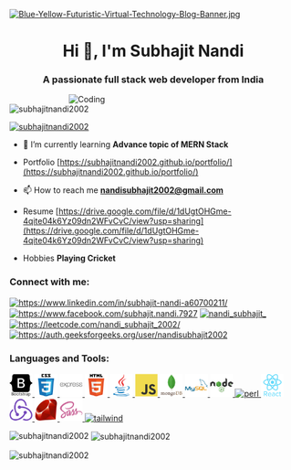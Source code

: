 [![Blue-Yellow-Futuristic-Virtual-Technology-Blog-Banner.jpg](https://i.postimg.cc/Jn6Wh992/Blue-Yellow-Futuristic-Virtual-Technology-Blog-Banner.jpg)](https://postimg.cc/MMQLPrZ7)
<h1 align="center">Hi 👋, I'm Subhajit Nandi</h1>
<h3 align="center">A passionate full stack web developer from India</h3>
<img align="right" alt="Coding" width="400" src="https://cdn.dribbble.com/users/1162077/screenshots/3848914/programmer.gif">

<p align="left"> <img src="https://komarev.com/ghpvc/?username=subhajitnandi2002&label=Profile%20views&color=0e75b6&style=flat" alt="subhajitnandi2002" /> </p>

<p align="left"> <a href="https://github.com/ryo-ma/github-profile-trophy"><img src="https://github-profile-trophy.vercel.app/?username=subhajitnandi2002" alt="subhajitnandi2002" /></a> </p>

- 🌱 I’m currently learning **Advance topic of MERN Stack**

- Portfolio [https://subhajitnandi2002.github.io/portfolio/](https://subhajitnandi2002.github.io/portfolio/)

- 📫 How to reach me **nandisubhajit2002@gmail.com**

- Resume [https://drive.google.com/file/d/1dUgtOHGme-4qite04k6Yz09dn2WFvCvC/view?usp=sharing](https://drive.google.com/file/d/1dUgtOHGme-4qite04k6Yz09dn2WFvCvC/view?usp=sharing)

- Hobbies **Playing Cricket**

<h3 align="left">Connect with me:</h3>
<p align="left">
<a href="https://linkedin.com/in/https://www.linkedin.com/in/subhajit-nandi-a60700211/" target="blank"><img align="center" src="https://raw.githubusercontent.com/rahuldkjain/github-profile-readme-generator/master/src/images/icons/Social/linked-in-alt.svg" alt="https://www.linkedin.com/in/subhajit-nandi-a60700211/" height="30" width="40" /></a>
<a href="https://fb.com/https://www.facebook.com/subhajit.nandi.7927" target="blank"><img align="center" src="https://raw.githubusercontent.com/rahuldkjain/github-profile-readme-generator/master/src/images/icons/Social/facebook.svg" alt="https://www.facebook.com/subhajit.nandi.7927" height="30" width="40" /></a>
<a href="https://instagram.com/nandi_subhajit_" target="blank"><img align="center" src="https://raw.githubusercontent.com/rahuldkjain/github-profile-readme-generator/master/src/images/icons/Social/instagram.svg" alt="nandi_subhajit_" height="30" width="40" /></a>
<a href="https://www.leetcode.com/https://leetcode.com/nandi_subhajit_2002/" target="blank"><img align="center" src="https://raw.githubusercontent.com/rahuldkjain/github-profile-readme-generator/master/src/images/icons/Social/leet-code.svg" alt="https://leetcode.com/nandi_subhajit_2002/" height="30" width="40" /></a>
<a href="https://auth.geeksforgeeks.org/user/https://auth.geeksforgeeks.org/user/nandisubhajit2002" target="blank"><img align="center" src="https://raw.githubusercontent.com/rahuldkjain/github-profile-readme-generator/master/src/images/icons/Social/geeks-for-geeks.svg" alt="https://auth.geeksforgeeks.org/user/nandisubhajit2002" height="30" width="40" /></a>
</p>

<h3 align="left">Languages and Tools:</h3>
<p align="left"> <a href="https://getbootstrap.com" target="_blank" rel="noreferrer"> <img src="https://raw.githubusercontent.com/devicons/devicon/master/icons/bootstrap/bootstrap-plain-wordmark.svg" alt="bootstrap" width="40" height="40"/> </a> <a href="https://www.w3schools.com/css/" target="_blank" rel="noreferrer"> <img src="https://raw.githubusercontent.com/devicons/devicon/master/icons/css3/css3-original-wordmark.svg" alt="css3" width="40" height="40"/> </a> <a href="https://expressjs.com" target="_blank" rel="noreferrer"> <img src="https://raw.githubusercontent.com/devicons/devicon/master/icons/express/express-original-wordmark.svg" alt="express" width="40" height="40"/> </a> <a href="https://www.w3.org/html/" target="_blank" rel="noreferrer"> <img src="https://raw.githubusercontent.com/devicons/devicon/master/icons/html5/html5-original-wordmark.svg" alt="html5" width="40" height="40"/> </a> <a href="https://www.java.com" target="_blank" rel="noreferrer"> <img src="https://raw.githubusercontent.com/devicons/devicon/master/icons/java/java-original.svg" alt="java" width="40" height="40"/> </a> <a href="https://developer.mozilla.org/en-US/docs/Web/JavaScript" target="_blank" rel="noreferrer"> <img src="https://raw.githubusercontent.com/devicons/devicon/master/icons/javascript/javascript-original.svg" alt="javascript" width="40" height="40"/> </a> <a href="https://www.mongodb.com/" target="_blank" rel="noreferrer"> <img src="https://raw.githubusercontent.com/devicons/devicon/master/icons/mongodb/mongodb-original-wordmark.svg" alt="mongodb" width="40" height="40"/> </a> <a href="https://www.mysql.com/" target="_blank" rel="noreferrer"> <img src="https://raw.githubusercontent.com/devicons/devicon/master/icons/mysql/mysql-original-wordmark.svg" alt="mysql" width="40" height="40"/> </a> <a href="https://nodejs.org" target="_blank" rel="noreferrer"> <img src="https://raw.githubusercontent.com/devicons/devicon/master/icons/nodejs/nodejs-original-wordmark.svg" alt="nodejs" width="40" height="40"/> </a> <a href="https://www.perl.org/" target="_blank" rel="noreferrer"> <img src="https://api.iconify.design/logos-perl.svg" alt="perl" width="40" height="40"/> </a> <a href="https://reactjs.org/" target="_blank" rel="noreferrer"> <img src="https://raw.githubusercontent.com/devicons/devicon/master/icons/react/react-original-wordmark.svg" alt="react" width="40" height="40"/> </a> <a href="https://redux.js.org" target="_blank" rel="noreferrer"> <img src="https://raw.githubusercontent.com/devicons/devicon/master/icons/redux/redux-original.svg" alt="redux" width="40" height="40"/> </a> <a href="https://www.ruby-lang.org/en/" target="_blank" rel="noreferrer"> <img src="https://raw.githubusercontent.com/devicons/devicon/master/icons/ruby/ruby-original.svg" alt="ruby" width="40" height="40"/> </a> <a href="https://sass-lang.com" target="_blank" rel="noreferrer"> <img src="https://raw.githubusercontent.com/devicons/devicon/master/icons/sass/sass-original.svg" alt="sass" width="40" height="40"/> </a> <a href="https://tailwindcss.com/" target="_blank" rel="noreferrer"> <img src="https://www.vectorlogo.zone/logos/tailwindcss/tailwindcss-icon.svg" alt="tailwind" width="40" height="40"/> </a> </p>

<p><img align="left" src="https://github-readme-stats.vercel.app/api/top-langs?username=subhajitnandi2002&show_icons=true&locale=en&layout=compact" alt="subhajitnandi2002" /></p>

<p>&nbsp;<img align="center" src="https://github-readme-stats.vercel.app/api?username=subhajitnandi2002&show_icons=true&locale=en" alt="subhajitnandi2002" /></p>

<p><img align="center" src="https://github-readme-streak-stats.herokuapp.com/?user=subhajitnandi2002&" alt="subhajitnandi2002" /></p>
